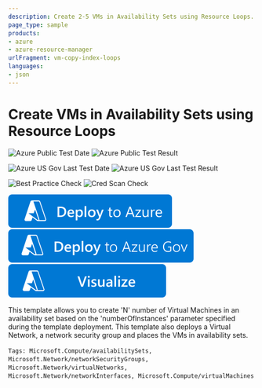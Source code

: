 ```yaml
---
description: Create 2-5 VMs in Availability Sets using Resource Loops.  The VMs can be Unbuntu or Windows with a maximum of 5 VMs since this sample uses a single storageAccount
page_type: sample
products:
- azure
- azure-resource-manager
urlFragment: vm-copy-index-loops
languages:
- json
---
```

# Create VMs in Availability Sets using Resource Loops

![Azure Public Test Date](https://azurequickstartsservice.blob.core.windows.net/badges/quickstarts/microsoft.compute/vm-copy-index-loops/PublicLastTestDate.svg)
![Azure Public Test Result](https://azurequickstartsservice.blob.core.windows.net/badges/quickstarts/microsoft.compute/vm-copy-index-loops/PublicDeployment.svg)

![Azure US Gov Last Test Date](https://azurequickstartsservice.blob.core.windows.net/badges/quickstarts/microsoft.compute/vm-copy-index-loops/FairfaxLastTestDate.svg)
![Azure US Gov Last Test Result](https://azurequickstartsservice.blob.core.windows.net/badges/quickstarts/microsoft.compute/vm-copy-index-loops/FairfaxDeployment.svg)

![Best Practice Check](https://azurequickstartsservice.blob.core.windows.net/badges/quickstarts/microsoft.compute/vm-copy-index-loops/BestPracticeResult.svg)
![Cred Scan Check](https://azurequickstartsservice.blob.core.windows.net/badges/quickstarts/microsoft.compute/vm-copy-index-loops/CredScanResult.svg)

[![Deploy To Azure](https://raw.githubusercontent.com/Azure/azure-quickstart-templates/master/1-CONTRIBUTION-GUIDE/images/deploytoazure.svg?sanitize=true)](https://portal.azure.com/#create/Microsoft.Template/uri/https%3A%2F%2Fraw.githubusercontent.com%2FAzure%2Fazure-quickstart-templates%2Fmaster%2Fquickstarts%2Fmicrosoft.compute%2Fvm-copy-index-loops%2Fazuredeploy.json)
[![Deploy To Azure US Gov](https://raw.githubusercontent.com/Azure/azure-quickstart-templates/master/1-CONTRIBUTION-GUIDE/images/deploytoazuregov.svg?sanitize=true)](https://portal.azure.us/#create/Microsoft.Template/uri/https%3A%2F%2Fraw.githubusercontent.com%2FAzure%2Fazure-quickstart-templates%2Fmaster%2Fquickstarts%2Fmicrosoft.compute%2Fvm-copy-index-loops%2Fazuredeploy.json)
[![Visualize](https://raw.githubusercontent.com/Azure/azure-quickstart-templates/master/1-CONTRIBUTION-GUIDE/images/visualizebutton.svg?sanitize=true)](http://armviz.io/#/?load=https%3A%2F%2Fraw.githubusercontent.com%2FAzure%2Fazure-quickstart-templates%2Fmaster%2Fquickstarts%2Fmicrosoft.compute%2Fvm-copy-index-loops%2Fazuredeploy.json)

This template allows you to create 'N' number of Virtual Machines in an availability set based on the 'numberOfInstances' parameter specified during the template deployment. This template also deploys a Virtual Network, a network security group and places the VMs in availability sets.

`Tags: Microsoft.Compute/availabilitySets, Microsoft.Network/networkSecurityGroups, Microsoft.Network/virtualNetworks, Microsoft.Network/networkInterfaces, Microsoft.Compute/virtualMachines`
